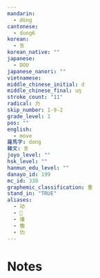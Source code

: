 ```yaml
---
mandarin:
  - dòng
cantonese:
  - dung6
korean:
  - 동
korean_native: ""
japanese:
  - DOU
japanese_nanori: ""
vietnamese:
middle_chinese_initial: d
middle_chinese_final: uŋ
stroke_count: "11"
radical: 力
skip_number: 1-9-2
grade_level: 1
pos: ""
english:
  - move
羅馬字: dong
韓文: 동
joyo_level: ""
hsk_level: ""
hanmun_edu_level: ""
danayo_id: 199
mc_id: 338
graphemic_classification: 重
stand_in: "TRUE"
aliases:
  - 动
  - 𨔝
  - 㣫
  - 働
  - 仂
---
```


# Notes
